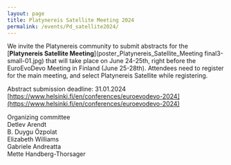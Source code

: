 ```yaml
---
layout: page
title: Platynereis Satellite Meeting 2024 
permalink: /events/Pd_satellite2024/
---
```


We invite the Platynereis community to submit abstracts for the [**Platynereis Satellite Meeting**](poster_Platynereis_Satellite_Meeting final3-small-01.jpg) that will take place on June 24-25th, right before the EuroEvoDevo Meeting in Finland (June 25-28th). Attendees need to register for the main meeting, and select Platynereis Satellite while registering. 

Abstract submission deadline: 31.01.2024
[https://www.helsinki.fi/en/conferences/euroevodevo-2024](https://www.helsinki.fi/en/conferences/euroevodevo-2024)

Organizing committee <br>
Detlev Arendt <br>
B. Duygu Özpolat <br>
Elizabeth Williams <br>
Gabriele Andreatta <br>
Mette Handberg-Thorsager
